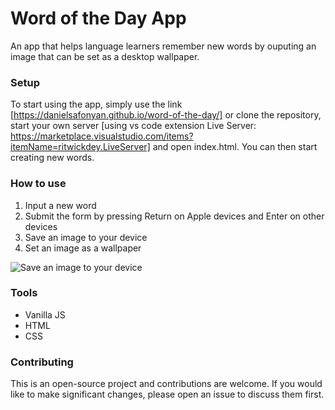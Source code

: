 # Word of the Day App
An app that helps language learners remember new words by ouputing an image that can be set as a desktop wallpaper.



### Setup
To start using the app, simply use the link [https://danielsafonyan.github.io/word-of-the-day/] or clone the repository, start your own server [using vs code extension Live Server: https://marketplace.visualstudio.com/items?itemName=ritwickdey.LiveServer] and open index.html. You can then start creating new words.

### How to use
1. Input a new word
2. Submit the form by pressing Return on Apple devices and Enter on other devices
3. Save an image to your device
4. Set an image as a wallpaper

![Save an image to your device]([https://i.ibb.co/rHX6002/IMG-1555.png](https://i.ibb.co/9T31nTy/Untitled-design.png))

### Tools 
- Vanilla JS
- HTML
- CSS


### Contributing
This is an open-source project and contributions are welcome. If you would like to make significant changes, please open an issue to discuss them first.

